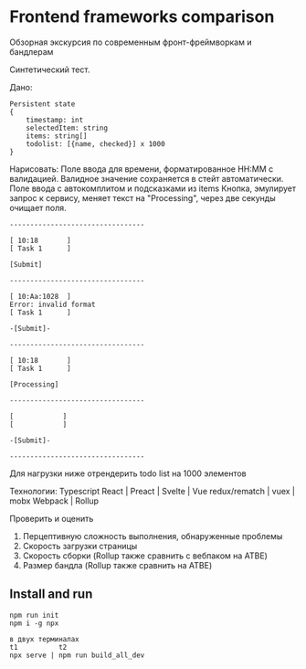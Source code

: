 # Frontend frameworks comparison
Обзорная экскурсия по современным фронт-фреймворкам и бандлерам

Синтетический тест.

Дано:

```
Persistent state
{
	timestamp: int
	selectedItem: string
	items: string[]
	todolist: [{name, checked}] x 1000
}
```

Нарисовать:
Поле ввода для времени, форматированное HH:MM с валидацией. Валидное значение сохраняется в стейт автоматически.
Поле ввода с автокомплитом и подсказками из items
Кнопка, эмулирует запрос к сервису, меняет текст на "Processing", через две секунды очищает поля.

```
---------------------------------

[ 10:18       ]
[ Task 1      ]

[Submit]

---------------------------------

[ 10:Aa:1028  ]
Error: invalid format
[ Task 1      ]

-[Submit]-

---------------------------------

[ 10:18       ]
[ Task 1      ]

[Processing]

---------------------------------

[            ]
[            ]

-[Submit]-

---------------------------------
```

Для нагрузки ниже отрендерить todo list на 1000 элементов

Технологии:
Typescript
React | Preact | Svelte | Vue
redux/rematch | vuex | mobx
Webpack | Rollup

Проверить и оценить
1. Перцептивную сложность выполнения, обнаруженные проблемы
2. Скорость загрузки страницы
3. Скорость сборки (Rollup также сравнить с вебпаком на ATBE)
4. Размер бандла (Rollup также сравнить на ATBE)


## Install and run
```
npm run init
npm i -g npx

в двух терминалах
t1          t2  
npx serve | npm run build_all_dev
```
